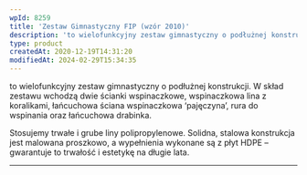 ```yaml
---
wpId: 8259
title: 'Zestaw Gimnastyczny FIP (wzór 2010)'
description: 'to wielofunkcyjny zestaw gimnastyczny o podłużnej konstrukcji. W skład zestawu wchodzą dwie ścianki wspinaczkowe, wspinaczkowa lina z koralikami, łańcuchowa ściana wspinaczkowa ‘pajęczyna'', rura do wspinania oraz łańcuchowa drabinka. Stosujemy trwałe i grube liny polipropylenowe. Solidna, stalowa konstrukcja jest malowana proszkowo, a wypełnienia wykonane są z płyt HDPE – gwarantuje to trwałość i estetykę na długie ...'
type: product
createdAt: 2020-12-19T14:31:20
modifiedAt: 2024-02-29T15:34:35
---
```



to wielofunkcyjny zestaw gimnastyczny o podłużnej konstrukcji. W skład zestawu wchodzą dwie ścianki wspinaczkowe, wspinaczkowa lina z koralikami, łańcuchowa ściana wspinaczkowa ‘pajęczyna’, rura do wspinania oraz łańcuchowa drabinka.

Stosujemy trwałe i grube liny polipropylenowe. Solidna, stalowa konstrukcja jest malowana proszkowo, a wypełnienia wykonane są z płyt HDPE – gwarantuje to trwałość i estetykę na długie lata.

* * *